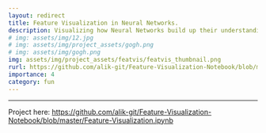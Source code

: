 ```yaml
---
layout: redirect
title: Feature Visualization in Neural Networks.
description: Visualizing how Neural Networks build up their understanding of images.
# img: assets/img/12.jpg
# img: assets/img/project_assets/gogh.png
# img: assets/img/gogh.png
img: assets/img/project_assets/featvis/featvis_thumbnail.png
rurl: https://github.com/alik-git/Feature-Visualization-Notebook/blob/master/Feature-Visualization.ipynb
importance: 4
category: fun
---
```


---

Project here: https://github.com/alik-git/Feature-Visualization-Notebook/blob/master/Feature-Visualization.ipynb